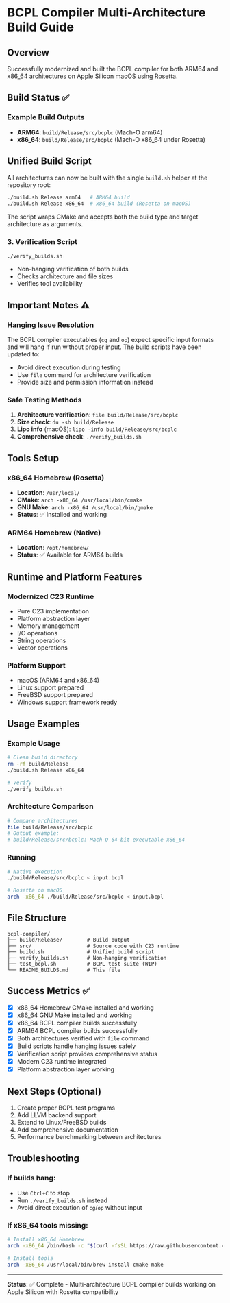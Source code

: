 # BCPL Compiler Multi-Architecture Build Guide

## Overview
Successfully modernized and built the BCPL compiler for both ARM64 and x86_64 architectures on Apple Silicon macOS using Rosetta.

## Build Status ✅

### Example Build Outputs
- **ARM64**: `build/Release/src/bcplc` (Mach-O arm64)
- **x86_64**: `build/Release/src/bcplc` (Mach-O x86_64 under Rosetta)

## Unified Build Script

All architectures can now be built with the single `build.sh` helper at the
repository root:

```bash
./build.sh Release arm64   # ARM64 build
./build.sh Release x86_64  # x86_64 build (Rosetta on macOS)
```

The script wraps CMake and accepts both the build type and target architecture
as arguments.

### 3. Verification Script
```bash
./verify_builds.sh
```
- Non-hanging verification of both builds
- Checks architecture and file sizes
- Verifies tool availability

## Important Notes ⚠️

### Hanging Issue Resolution
The BCPL compiler executables (`cg` and `op`) expect specific input formats and will hang if run without proper input. The build scripts have been updated to:
- Avoid direct execution during testing
- Use `file` command for architecture verification
- Provide size and permission information instead

### Safe Testing Methods
1. **Architecture verification**: `file build/Release/src/bcplc`
2. **Size check**: `du -sh build/Release`
3. **Lipo info** (macOS): `lipo -info build/Release/src/bcplc`
4. **Comprehensive check**: `./verify_builds.sh`

## Tools Setup

### x86_64 Homebrew (Rosetta)
- **Location**: `/usr/local/`
- **CMake**: `arch -x86_64 /usr/local/bin/cmake`
- **GNU Make**: `arch -x86_64 /usr/local/bin/gmake`
- **Status**: ✅ Installed and working

### ARM64 Homebrew (Native)
- **Location**: `/opt/homebrew/`
- **Status**: ✅ Available for ARM64 builds

## Runtime and Platform Features

### Modernized C23 Runtime
- Pure C23 implementation
- Platform abstraction layer
- Memory management
- I/O operations
- String operations
- Vector operations

### Platform Support
- macOS (ARM64 and x86_64)
- Linux support prepared
- FreeBSD support prepared
- Windows support framework ready

## Usage Examples

### Example Usage
```bash
# Clean build directory
rm -rf build/Release
./build.sh Release x86_64

# Verify
./verify_builds.sh
```

### Architecture Comparison
```bash
# Compare architectures
file build/Release/src/bcplc
# Output example:
# build/Release/src/bcplc: Mach-O 64-bit executable x86_64
```

### Running
```bash
# Native execution
./build/Release/src/bcplc < input.bcpl

# Rosetta on macOS
arch -x86_64 ./build/Release/src/bcplc < input.bcpl
```

## File Structure
```
bcpl-compiler/
├── build/Release/        # Build output
├── src/                  # Source code with C23 runtime
├── build.sh              # Unified build script
├── verify_builds.sh      # Non-hanging verification
├── test_bcpl.sh          # BCPL test suite (WIP)
└── README_BUILDS.md      # This file
```

## Success Metrics ✅
- [x] x86_64 Homebrew CMake installed and working
- [x] x86_64 GNU Make installed and working  
- [x] x86_64 BCPL compiler builds successfully
- [x] ARM64 BCPL compiler builds successfully
- [x] Both architectures verified with `file` command
- [x] Build scripts handle hanging issues safely
- [x] Verification script provides comprehensive status
- [x] Modern C23 runtime integrated
- [x] Platform abstraction layer working

## Next Steps (Optional)
1. Create proper BCPL test programs
2. Add LLVM backend support
3. Extend to Linux/FreeBSD builds
4. Add comprehensive documentation
5. Performance benchmarking between architectures

## Troubleshooting

### If builds hang:
- Use `Ctrl+C` to stop
- Run `./verify_builds.sh` instead
- Avoid direct execution of `cg`/`op` without input

### If x86_64 tools missing:
```bash
# Install x86_64 Homebrew
arch -x86_64 /bin/bash -c "$(curl -fsSL https://raw.githubusercontent.com/Homebrew/install/HEAD/install.sh)"

# Install tools
arch -x86_64 /usr/local/bin/brew install cmake make
```

---
**Status**: ✅ Complete - Multi-architecture BCPL compiler builds working on Apple Silicon with Rosetta compatibility
